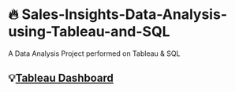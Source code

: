 # 🔥 Sales-Insights-Data-Analysis-using-Tableau-and-SQL
A Data Analysis Project performed on Tableau &amp; SQL

## 💡[Tableau Dashboard](https://prod-apnortheast-a.online.tableau.com/t/tableau1219/views/SalesInsightsProject/Dashboard1)
